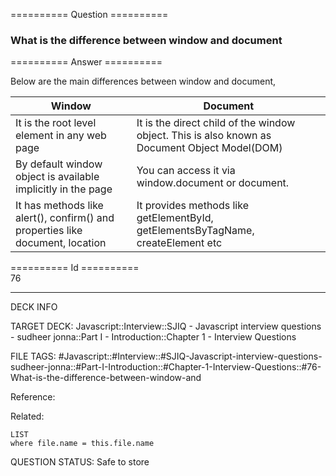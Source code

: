 ========== Question ==========  

### What is the difference between window and document  

========== Answer ==========  

Below are the main differences between window and document,

| Window | Document |
| --- | --- |
| It is the root level element in any web page | It is the direct child of the window object. This is also known as Document Object Model(DOM) |
| By default window object is available implicitly in the page | You can access it via window.document or document. |
| It has methods like alert(), confirm() and properties like document, location | It provides methods like getElementById, getElementsByTagName, createElement etc |

========== Id ==========  
76

---

DECK INFO

TARGET DECK: Javascript::Interview::SJIQ - Javascript interview questions - sudheer jonna::Part I - Introduction::Chapter 1 - Interview Questions

FILE TAGS: #Javascript::#Interview::#SJIQ-Javascript-interview-questions-sudheer-jonna::#Part-I-Introduction::#Chapter-1-Interview-Questions::#76-What-is-the-difference-between-window-and

Reference:

Related:

```dataview
LIST
where file.name = this.file.name
```

QUESTION STATUS: Safe to store
